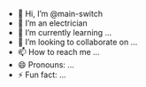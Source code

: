 - 👋 Hi, I’m @main-switch
- 👀 I’m an electrician 
- 🌱 I’m currently learning ...
- 💞️ I’m looking to collaborate on ...
- 📫 How to reach me ...
- 😄 Pronouns: ...
- ⚡ Fun fact: ...

<!---
main-switch/main-switch is a ✨ special ✨ repository because its `README.md` (this file) appears on your GitHub profile.
You can click the Preview link to take a look at your changes.
--->

